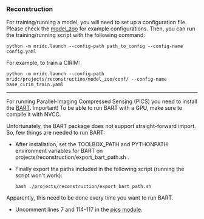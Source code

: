 ### **Reconstruction**

For training/running a model, you will need to set up a configuration file.
Please check the [model_zoo](projects/reconstruction/model_zoo/conf) for example configurations.
Then, you can run the training/running script with the following command:

`python -m mridc.launch --config-path path_to_config --config-name config.yaml`

For example, to train a CIRIM:

`python -m mridc.launch --config-path mridc/projects/reconstruction/model_zoo/conf/ --config-name base_cirim_train.yaml`

---
For running Parallel-Imaging Compressed Sensing (PICS) you need to install the
[BART](https://mrirecon.github.io/bart/). Important! To be able to run BART with a GPU, make sure to compile it with
NVCC.

Unfortunately, the BART package does not support straight-forward import.
So, few things are needed to run BART:

-  After installation, set the TOOLBOX_PATH and PYTHONPATH environment variables for BART on projects/reconstruction/export_bart_path.sh .
-  Finally export tha paths included in the following script (running the script won't work):

    ```
    bash ./projects/reconstruction/export_bart_path.sh
    ```
  Apparently, this need to be done every time you want to run BART.
- Uncomment lines 7 and 114-117 in the [pics module](mridc/collections/reconstruction/models/pics.py).
